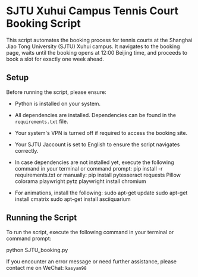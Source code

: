 

# SJTU Xuhui Campus Tennis Court Booking Script

This script automates the booking process for tennis courts at the Shanghai Jiao Tong University (SJTU) Xuhui campus. 
It navigates to the booking page, waits until the booking opens at 12:00 Beijing time, and proceeds to book a slot for exactly one week ahead.

## Setup

Before running the script, please ensure:
- Python is installed on your system.
- All dependencies are installed. Dependencies can be found in the `requirements.txt` file. 
- Your system's VPN is turned off if required to access the booking site.
- Your SJTU Jaccount is set to English to ensure the script navigates correctly.

- In case dependencies are not installed yet, execute the following command in your terminal or command prompt:
pip install -r requirements.txt
or manually:
pip install pytesseract requests Pillow colorama playwright pytz
playwright install chromium

- For animations, install the following:
sudo apt-get update
sudo apt-get install cmatrix
sudo apt-get install asciiquarium

## Running the Script

To run the script, execute the following command in your terminal or command prompt:

python SJTU_booking.py

If you encounter an error message or need further assistance, please contact me on WeChat: `kasyan98`
